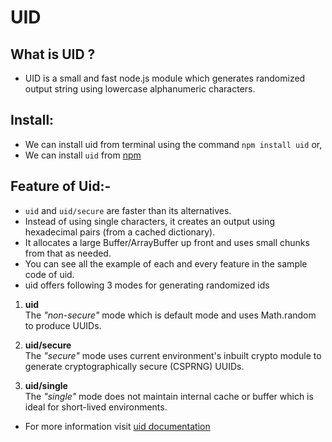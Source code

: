 # UID

## What is UID ?
* UID is a small and fast node.js module which generates randomized output string using lowercase alphanumeric characters.


## Install:
* We can install uid from terminal using the command `npm install uid` or,
* We can install `uid` from [npm](https://www.npmjs.com/package/uid)

## Feature of Uid:-
* `uid` and `uid/secure` are faster than its alternatives.
* Instead of using single characters, it creates an output using hexadecimal pairs (from a cached dictionary).
* It allocates a large Buffer/ArrayBuffer up front and uses small chunks from that as needed.
* You can see all the example of each and every feature in the sample code of uid.
* uid offers following 3 modes for generating randomized ids

1. **uid**\
The *"non-secure"* mode which is default mode and uses Math.random to produce UUIDs. 

1. **uid/secure**\
The *"secure"* mode uses current environment's inbuilt crypto module to generate cryptographically secure (CSPRNG) UUIDs.

1. **uid/single**\
The *"single"* mode does not maintain internal cache or buffer which is ideal for short-lived environments.

*   For more information visit [uid documentation](https://github.com/lukeed/uid)
